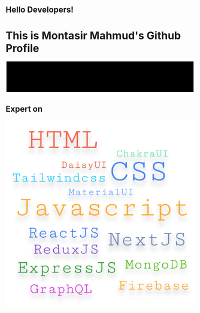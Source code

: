 <div>
  <h2>Hello Developers!</h2>
  <h1>This is Montasir Mahmud's Github Profile</h1>
  <img src="https://raw.githubusercontent.com/techbeeyt/techbeeyt/e231486802e68b325816908e406dfcba39fae7e1/20220802_043948.gif" />
  <h2>Expert on</h2>
  <img src="https://raw.githubusercontent.com/techbeeyt/techbeeyt/main/1659467954-picsay.png" witdth="250px" />
</div>
